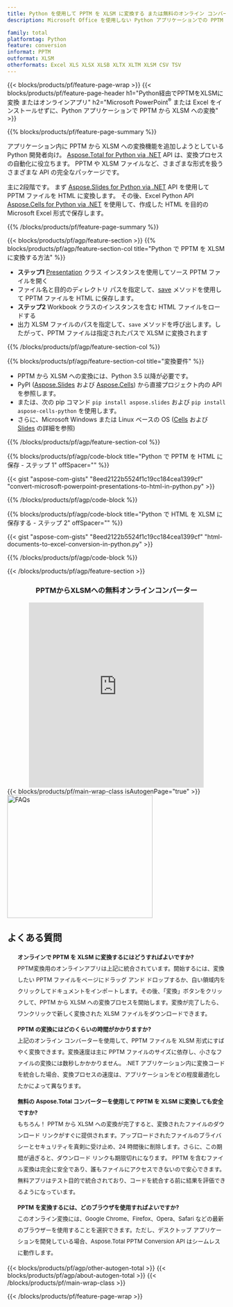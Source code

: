```yaml
---
title: Python を使用して PPTM を XLSM に変換する または無料のオンライン コンバーターを使用
description: Microsoft Office を使用しない Python アプリケーションでの PPTM から XLSM への変換 またはオンライン。コードを統合する前に、無料の PPTM から XLSM へのオンライン コンバーターをすばやくテストします。 

family: total
platformtag: Python
feature: conversion
informat: PPTM
outformat: XLSM
otherformats: Excel XLS XLSX XLSB XLTX XLTM XLSM CSV TSV
---
```

{{< blocks/products/pf/feature-page-wrap >}}
{{< blocks/products/pf/feature-page-header h1="Python経由でPPTMをXLSMに変換 またはオンラインアプリ" h2="Microsoft PowerPoint<sup>&reg;</sup> または Excel をインストールせずに、Python アプリケーションで PPTM から XLSM への変換" >}}

{{% blocks/products/pf/feature-page-summary %}}

アプリケーション内に PPTM から XLSM への変換機能を追加しようとしている Python 開発者向け。 [Aspose.Total for Python via .NET](https://products.aspose.com/total/python-net/) API は、変換プロセスの自動化に役立ちます。 PPTM や XLSM ファイルなど、さまざまな形式を扱うさまざまな API の完全なパッケージです。

主に2段階です。 まず [Aspose.Slides for Python via .NET](https://products.aspose.com/slides/python-net/) API を使用して PPTM ファイルを HTML に変換します。 その後、Excel Python API [Aspose.Cells for Python via .NET](https://products.aspose.com/cells/python-net/) を使用して、作成した HTML を目的の Microsoft Excel 形式で保存します。 

{{% /blocks/products/pf/feature-page-summary %}}

{{< blocks/products/pf/agp/feature-section >}}
{{% blocks/products/pf/agp/feature-section-col title="Python で PPTM を XLSM に変換する方法" %}}
- **ステップ1** [Presentation](https://reference.aspose.com/slides/python-net/aspose.slides/presentation/) クラス インスタンスを使用してソース PPTM ファイルを開く 
- ファイル名と目的のディレクトリ パスを指定して、[save](https://reference.aspose.com/slides/python-net/aspose.slides/presentation/) メソッドを使用して PPTM ファイルを HTML に保存します。
-  **ステップ2** Workbook クラスのインスタンスを含む HTML ファイルをロードする
-  出力 XLSM ファイルのパスを指定して、`save` メソッドを呼び出します。したがって、PPTM ファイルは指定されたパスで XLSM に変換されます

{{% /blocks/products/pf/agp/feature-section-col %}}

{{% blocks/products/pf/agp/feature-section-col title="変換要件" %}}

- PPTM から XLSM への変換には、Python 3.5 以降が必要です。
- PyPI ([Aspose.Slides](https://pypi.org/project/Aspose.Slides/) および [Aspose.Cells](https://pypi.org/project/aspose-cells-python/)) から直接プロジェクト内の API を参照します。
-  または、次の pip コマンド ```pip install aspose.slides``` および ```pip install aspose-cells-python``` を使用します。
-  さらに、Microsoft Windows または Linux ベースの OS ([Cells](https://docs.aspose.com/cells/python-net/getting-started/#installation) および [Slides](https://docs.aspose.com/slides/python-net/system-requirements/) の詳細を参照)
 

{{% /blocks/products/pf/agp/feature-section-col %}}

{{% blocks/products/pf/agp/code-block title="Python で PPTM を HTML に保存 - ステップ 1" offSpacer="" %}}

{{< gist "aspose-com-gists" "8eed2122b5524f1c19cc184cea1399cf" "convert-microsoft-powerpoint-presentations-to-html-in-python.py" >}}

{{% /blocks/products/pf/agp/code-block %}}

{{% blocks/products/pf/agp/code-block title="Python で HTML を XLSM に保存する - ステップ 2" offSpacer="" %}}

{{< gist "aspose-com-gists" "8eed2122b5524f1c19cc184cea1399cf" "html-documents-to-excel-conversion-in-python.py" >}}

{{% /blocks/products/pf/agp/code-block %}}

{{< /blocks/products/pf/agp/feature-section >}}

<div class="container-fluid agp-content bg-white aboutfile box-1 vh100 section nopbtm">
<div class=container>
<div class=row>
<div class="demobox tc col-md-12 padding-0" align="center">

<h3>PPTMからXLSMへの無料オンラインコンバーター</h3>

<iframe title="pptmからxlsmへの変換オンラインツール" style="border: none; height: 426px;" scrolling="no" src="https://total-conversion-app-65z5r2lp.qa.k8s.dynabic.com/?to=xlsm&from=pptm" id="child-iframe" width="80%"></iframe>

</div></div>
</div></div>
{{< blocks/products/pf/main-wrap-class isAutogenPage="true" >}}
<style>.howtolist li{margin-right: 0!important;line-height: 26px;position: relative;margin-bottom: 10px;font-size: 13px;list-style-type: none;}</style>
<div class="col-md-12 tl bg-gray-dark howtolist section">
  <a class="anchor" name="faqpage"></a>
  <div class="container tl dflex" itemscope="" itemtype="https://schema.org/FAQPage">
      <div class="col-md-4 howtosectiongfx">
          <img class="social-panel-hide-on-mobile" src="https://www.groupdocs.cloud/templates/brand/images/groupdocs/conversion/groupdocs_conversion-brand.png" alt="FAQs" width="335" height="283">
      </div>
      <div class="howtosection col-md-8">
          <div>
              <h2>よくある質問</h2>
              <ul>
                  <li itemscope="" itemprop="mainEntity" itemtype="https://schema.org/Question">
                      <div>
                          <span itemprop="name"><b>オンラインで PPTM を XLSM に変換するにはどうすればよいですか?</b></span>
                      </div>
                      <div itemscope="" itemprop="acceptedAnswer" itemtype="https://schema.org/Answer">
                          <span itemprop="text">PPTM変換用のオンラインアプリは上記に統合されています。開始するには、変換したい PPTM ファイルをページにドラッグ アンド ドロップするか、白い領域内をクリックしてドキュメントをインポートします。その後、「変換」ボタンをクリックして、PPTM から XLSM への変換プロセスを開始します。変換が完了したら、ワンクリックで新しく変換された XLSM ファイルをダウンロードできます。</span>
                      </div>
                  </li>
                  <li itemscope="" itemprop="mainEntity" itemtype="https://schema.org/Question">
                      <div>
                          <span itemprop="name"><b>PPTM の変換にはどのくらいの時間がかかりますか?</b></span>
                      </div>
                      <div itemscope="" itemprop="acceptedAnswer" itemtype="https://schema.org/Answer">
                          <span itemprop="text">上記のオンライン コンバーターを使用して、PPTM ファイルを XLSM 形式にすばやく変換できます。変換速度は主に PPTM ファイルのサイズに依存し、小さなファイルの変換には数秒しかかかりません。 .NET アプリケーション内に変換コードを統合した場合、変換プロセスの速度は、アプリケーションをどの程度最適化したかによって異なります。</span>
                      </div>
                  </li>
                  <li itemscope="" itemprop="mainEntity" itemtype="https://schema.org/Question">
                      <div>
                          <span itemprop="name"><b>無料の Aspose.Total コンバーターを使用して PPTM を XLSM に変換しても安全ですか?</b></span>
                      </div>
                      <div itemscope="" itemprop="acceptedAnswer" itemtype="https://schema.org/Answer">
                          <span itemprop="text">もちろん！ PPTM から XLSM への変換が完了すると、変換されたファイルのダウンロード リンクがすぐに提供されます。アップロードされたファイルのプライバシーとセキュリティを真剣に受け止め、24 時間後に削除します。さらに、この期間が過ぎると、ダウンロード リンクも期限切れになります。 PPTM を含むファイル変換は完全に安全であり、誰もファイルにアクセスできないので安心できます。無料アプリはテスト目的で統合されており、コードを統合する前に結果を評価できるようになっています。</span>
                      </div>
                  </li>                 
                  <li itemscope="" itemprop="mainEntity" itemtype="https://schema.org/Question">
                      <div>
                          <span itemprop="name"><b>PPTM を変換するには、どのブラウザを使用すればよいですか?</b></span>
                      </div>
                      <div itemscope="" itemprop="acceptedAnswer" itemtype="https://schema.org/Answer">
                          <span itemprop="text">このオンライン変換には、Google Chrome、Firefox、Opera、Safari などの最新のブラウザーを使用することを選択できます。ただし、デスクトップ アプリケーションを開発している場合、Aspose.Total PPTM Conversion API はシームレスに動作します。</span>
                      </div>
                  </li>
              </ul>
          </div>
      </div>
  </div>
{{< blocks/products/pf/agp/other-autogen-total >}}
{{< blocks/products/pf/agp/about-autogen-total >}}
{{< /blocks/products/pf/main-wrap-class >}}

{{< /blocks/products/pf/feature-page-wrap >}}